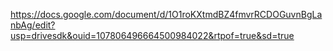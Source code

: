 https://docs.google.com/document/d/1O1roKXtmdBZ4fmvrRCDOGuvnBgLanbAg/edit?usp=drivesdk&ouid=107806496664500984022&rtpof=true&sd=true
